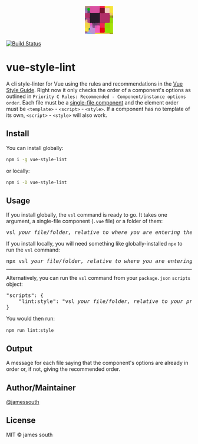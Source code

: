 <div align="center">
  <img width="76" height="76" src="https://github.com/jamessouth/Vue-Project-9/blob/4b01f8aa09f745bdd11c5d6360ed2a7b22fb828e/docs/img/icons/apple-touch-icon-76x76.png">
</div>

[![Build Status](https://travis-ci.com/jamessouth/vue-style-lint.svg?branch=master)](https://travis-ci.com/jamessouth/vue-style-lint)

# vue-style-lint

A cli style-linter for Vue using the rules and recommendations in the [Vue Style Guide](https://vuejs.org/v2/style-guide/).  Right now it only checks the order of a component's options as outlined in `Priority C Rules: Recommended - Component/instance options order`.  Each file must be a [single-file component](https://vuejs.org/v2/guide/single-file-components.html) and the element order must be `<template>` - `<script>` - `<style>`.  If a component has no template of its own, `<script>` - `<style>` will also work.

## Install

You can install globally:

```bash
npm i -g vue-style-lint
```

or locally:

```bash
npm i -D vue-style-lint
```

## Usage

If you install globally, the `vsl` command is ready to go.  It takes one argument, a single-file component (`.vue` file) or a folder of them:

<pre>vsl <i>your file/folder, relative to where you are entering the command</i></pre>

If you install locally, you will need something like globally-installed `npx` to run the `vsl` command:

<pre>npx vsl <i>your file/folder, relative to where you are entering the command</i></pre>

----------------------------------------------------------------------------------------------------------------------------------------

Alternatively, you can run the `vsl` command from your `package.json` `scripts` object:
 
<pre>
"scripts": {
    "lint:style": "vsl <i>your file/folder, relative to your project's root"</i>
}
</pre>

You would then run:

`npm run lint:style`

## Output

A message for each file saying that the component's options are already in order or, if not, giving the recommended order.

## Author/Maintainer

[@jamessouth](https://github.com/jamessouth)

## License

MIT © james south
